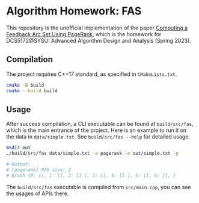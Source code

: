 
# Algorithm Homework: FAS

This repository is the unofficial implementation of the paper [Computing a Feedback Arc Set Using PageRank](https://doi.org/10.1007/978-3-031-22203-0_1), which is the homework for DCS5172@SYSU: Advanced Algorithm Design and Analysis (Spring 2023).

## Compilation

The project requires C++17 standard, as specified in `CMakeLists.txt`.

```bash
cmake -B build
cmake --build build
```

## Usage

After success compilation, a CLI executable can be found at `build/src/fas`, which is the main entrance of the project. Here is an example to run it on the data in `data/simple.txt`. See `build/src/fas --help` for detailed usage.

```bash
mkdir out
./build/src/fas data/simple.txt -a pagerank -o out/simple.txt -p

# Output: 
# [pagerank] FAS size: 2
# Graph {0: [], 1: [], 2: [3 ], 3: [], 4: [5 ], 5: [], 6: [], }
```

The `build/src/fas` executable is compiled from `src/main.cpp`, you can see the usages of APIs there.


